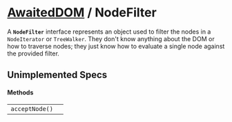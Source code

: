 # [AwaitedDOM](/docs/basic-client/awaited-dom) <span>/</span> NodeFilter

<div class='overview'>A <strong><code>NodeFilter</code></strong> interface represents an object used to filter the nodes in a <code>NodeIterator</code> or <code>TreeWalker</code>. They don't know anything about the DOM or how to traverse nodes; they just know how to evaluate a single node against the provided filter.</div>

## Unimplemented Specs

#### Methods

|     |     |
| --- | --- |
| `acceptNode()` |  |
